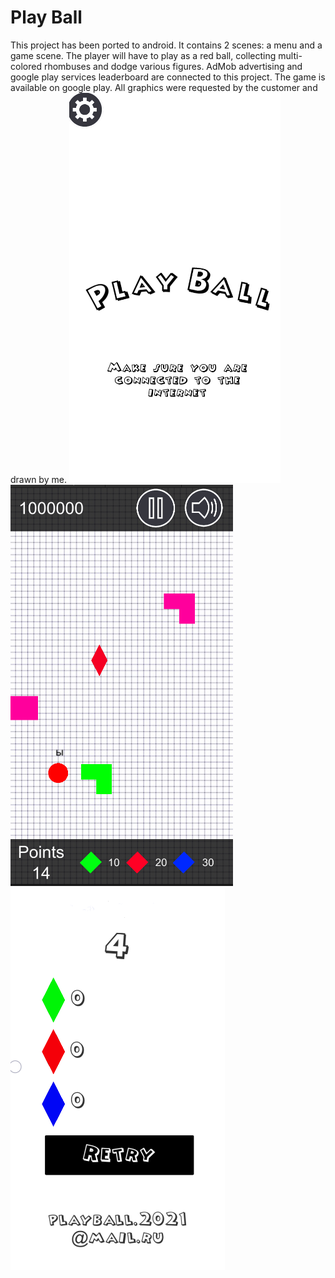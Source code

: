 # Play Ball
This project has been ported to android. It contains 2 scenes: a menu and a game scene. 
The player will have to play as a red ball, collecting multi-colored rhombuses and dodge various figures.
AdMob advertising and google play services leaderboard are connected to this project. The game is available on google play.
All graphics were requested by the customer and drawn by me.
![View 1 Image](https://github.com/Shukret/ImagesForReadme/blob/main/payball_1.png)
![View 2 Image](https://github.com/Shukret/ImagesForReadme/blob/main/payball_2.png) 
![View 3 Image](https://github.com/Shukret/ImagesForReadme/blob/main/payball_3.png)
